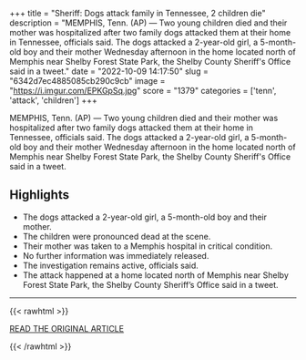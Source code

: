 +++
title = "Sheriff: Dogs attack family in Tennessee, 2 children die"
description = "MEMPHIS, Tenn. (AP) — Two young children died and their mother was hospitalized after two family dogs attacked them at their home in Tennessee, officials said. The dogs attacked a 2-year-old girl, a 5-month-old boy and their mother Wednesday afternoon in the home located north of Memphis near Shelby Forest State Park, the Shelby County Sheriff's Office said in a tweet."
date = "2022-10-09 14:17:50"
slug = "6342d7ec4885085cb290c9cb"
image = "https://i.imgur.com/EPKGpSq.jpg"
score = "1379"
categories = ['tenn', 'attack', 'children']
+++

MEMPHIS, Tenn. (AP) — Two young children died and their mother was hospitalized after two family dogs attacked them at their home in Tennessee, officials said. The dogs attacked a 2-year-old girl, a 5-month-old boy and their mother Wednesday afternoon in the home located north of Memphis near Shelby Forest State Park, the Shelby County Sheriff's Office said in a tweet.

## Highlights

- The dogs attacked a 2-year-old girl, a 5-month-old boy and their mother.
- The children were pronounced dead at the scene.
- Their mother was taken to a Memphis hospital in critical condition.
- No further information was immediately released.
- The investigation remains active, officials said.
- The attack happened at a home located north of Memphis near Shelby Forest State Park, the Shelby County Sheriff’s Office said in a tweet.

---

{{< rawhtml >}}
  <p class="article-category">
    <a target="_blank" href="https://apnews.com/article/tennessee-memphis-dogs-c743ceb34ef83652f2c9d7c7dda811cf">READ THE ORIGINAL ARTICLE</a>
  </p>
{{< /rawhtml >}}
